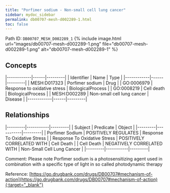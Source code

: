 ```yaml
---
title: "Porfimer sodium - Non-small cell lung cancer"
sidebar: mydoc_sidebar
permalink: db00707-mesh-d002289-1.html
toc: false 
---
```



Path ID: `DB00707_MESH_D002289_1`
{% include image.html url="images/db00707-mesh-d002289-1.png" file="db00707-mesh-d002289-1.png" alt="db00707-mesh-d002289-1" %}

## Concepts

|------------|------|---------|
| Identifier | Name | Type    |
|------------|------|---------|
| MESH:D017323 | Porfimer sodium | Drug |
| GO:0006979 | Response to oxidative stress | BiologicalProcess |
| GO:0008219 | Cell death | BiologicalProcess |
| MESH:D002289 | Non-small cell lung cancer | Disease |
|------------|------|---------|

## Relationships

|---------|-----------|---------|
| Subject | Predicate | Object  |
|---------|-----------|---------|
| Porfimer Sodium | POSITIVELY REGULATES | Response To Oxidative Stress |
| Response To Oxidative Stress | POSITIVELY CORRELATED WITH | Cell Death |
| Cell Death | NEGATIVELY CORRELATED WITH | Non-Small Cell Lung Cancer |
|---------|-----------|---------|

Comment: Please note Porfimer sodium is a photosensitizing agent used in combination with a specific type of light in so called photodynamic therapy

Reference: [https://go.drugbank.com/drugs/DB00707#mechanism-of-action](https://go.drugbank.com/drugs/DB00707#mechanism-of-action){:target="_blank"}